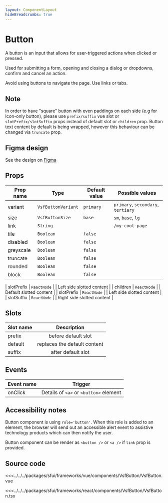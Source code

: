 ```yaml
---
layout: ComponentLayout
hideBreadcrumbs: true
---
```

# Button

A button is an input that allows for user-triggered actions when clicked or pressed.

Used for submitting a form, opening and closing a dialog or dropdowns, confirm and cancel an action.

Avoid using buttons to navigate the page. Use links or tabs.

## Note

In order to have "square" button with even paddings on each side (e.g for Icon-only button), please use `prefix/suffix` vue slot or `slotPrefix/slotSuffix` props instead of default slot or `children` prop.
Button text content by default is being wrapped, however this behaviour can be changed via `truncate` prop.

<Generate />

## Figma design

See the design on [Figma](https://www.figma.com/file/Cx2jw34waZltkapwq7j7aT/SFUI-2-%7C-Design-Kit-(early-alpha)?node-id=11375%3A16132&t=LIzxPt9OJb9F1mXf-1)

## Props

| Prop name | Type                | Default value | Possible values                    |
| --------- | ------------------- | ------------- | ---------------------------------- |
| variant   | `VsfButtonVariant` | `primary`     | `primary`, `secondary`, `tertiary` |
| size      | `VsfButtonSize`    | `base`        | `sm`, `base`, `lg`                 |
| link      | `String`            |               | `/my-cool-page`                    |
| tile      | `Boolean`           | `false`       |                                    |
| disabled  | `Boolean`           | `false`       |                                    |
| greyscale | `Boolean`           | `false`       |                                    |
| truncate  | `Boolean`           | `false`       |                                    |
| rounded   | `Boolean`           | `false`       |                                    |
| block     | `Boolean`           | `false`       |                                    |
<!-- react -->
| slotPrefix | `ReactNode` | | Left side slotted content |
| children | `ReactNode` | | Default slotted content |
| slotPrefix | `ReactNode` | | Left side slotted content |
| slotSuffix | `ReactNode` | | Right side slotted content |
<!-- end react -->

<!-- vue -->
## Slots

| Slot name |         Description          |
| --------- | :--------------------------: |
| prefix    |     before default slot      |
| default   | replaces the default content |
| suffix    |      after default slot      |
<!-- end vue -->

<!-- react -->
## Events

| Event name |       Trigger        |
| ---------- | :------------------: |
| onClick     | Details of `<a>` or `<button>` element |
<!-- end react -->

## Accessibility notes

Button component is using `role='button'`. When this role is added to an element, the browser will send out an accessible alert event to assistive technology products which can then notify the user.

Button component can be render as `<button />` or `<a />` if `link` prop is provided.

## Source code

<!-- vue -->
<<<../../../packages/sfui/frameworks/vue/components/VsfButton/VsfButton.vue
<!-- end vue -->
<!-- react -->
<<<../../../packages/sfui/frameworks/react/components/VsfButton/VsfButton.tsx
<!-- end react -->
